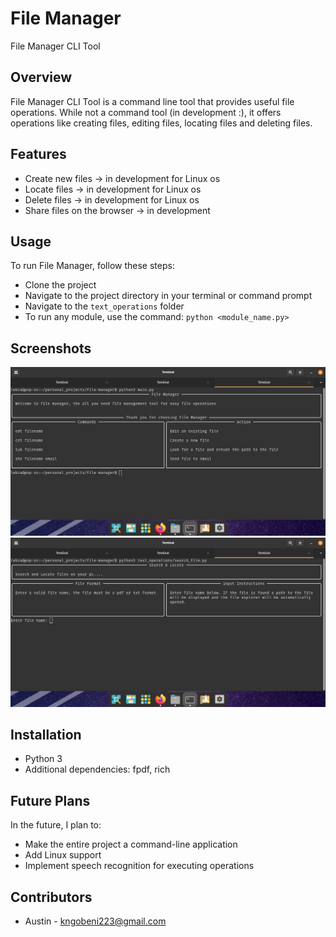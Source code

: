 
# File Manager

File Manager CLI Tool

## Overview
File Manager CLI Tool is a command line tool that provides useful file operations. While not a command tool (in development :), it offers operations like creating files, editing files, locating files and deleting files.

## Features
- Create new files -> in development for Linux os
- Locate files -> in development for Linux os
- Delete files -> in development for Linux os
- Share files on the browser -> in development

## Usage
To run File Manager, follow these steps:
- Clone the project
- Navigate to the project directory in your terminal or command prompt
- Navigate to the `text_operations` folder
- To run any module, use the command: `python <module_name.py>`

## Screenshots

![main](assets/readmeImages/main.png)
![main](assets/readmeImages/search.png)

## Installation
- Python 3
- Additional dependencies: fpdf, rich

## Future Plans
In the future, I plan to:
- Make the entire project a command-line application
- Add Linux support
- Implement speech recognition for executing operations

## Contributors
- Austin - kngobeni223@gmail.com
